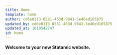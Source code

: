 ```yaml
---
title: Home
template: home
author: cd6e0113-0581-463d-9841-5e46ed105875
updated_by: cd6e0113-0581-463d-9841-5e46ed105875
updated_at: 1610542747
id: home
---
```

**Welcome to your new Statamic website.**